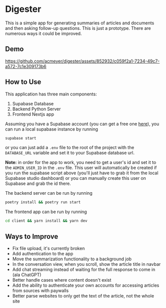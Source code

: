 # Digester

This is a simple app for generating summaries of articles and documents and then asking follow-up questions. This is just a prototype. There are numerous ways it could be improved.

## Demo

https://github.com/acmeyer/digester/assets/852932/c059f2a1-7234-49c7-a572-7c1e309173b6


## How to Use

This application has three main components:
1. Supabase Database
2. Backend Python Server
3. Frontend Nextjs app

Assuming you have a Supabase account (you can get a free one [here](https://supabase.io/)), you can run a local supabase instance by running
```bash
supabase start
```

or you can just add a `.env` file to the root of the project with the `DATABASE_URL` variable and set it to your Supabase database url.

**Note:** in order for the app to work, you need to get a user's id and set it to the `ADMIN_USER_ID` in the `.env` file. This user will automatically be created if you run the supabase script above (you'll just have to grab it from the local Supabase studio dashboard) or you can manually create this user on Supabase and grab the id there.

The backend server can be run by running
```bash
poetry install && poetry run start
```

The frontend app can be run by running
```bash
cd client && yarn install && yarn dev
```

## Ways to Improve
- Fix file upload, it's currently broken
- Add authentication to the app
- Move the summarization functionality to a background job
- In the conversation view, when you scroll, show the article title in navbar
- Add chat streaming instead of waiting for the full response to come in (ala ChatGPT)
- Better handle cases where content doesn't exist
- Add the ability to authenticate your own accounts for accessing articles from sources with paywalls
- Better parse websites to only get the text of the article, not the whole site
